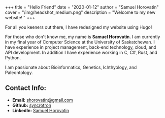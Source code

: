 +++
title = "Hello Friend"
date = "2020-01-12"
author = "Samuel Horovatin"
cover = "/img/headshot_medium.png"
description = "Welcome to my new website! "
+++

For all you keeners out there, I have redesigned my website using Hugo!

For those who don't know me, my name is **Samuel Horovatin**. I am currently in my final year of Computer Science at the University of Saskatchewan. I have experience in project management, back-end technology, cloud, and API development. In addition I have experience working in C, C#, Rust, and Python.

I am passionate about Bioinformatics, Genetics, Ichthyology, and Paleontology.

## Contact Info:
- **Email:** shorovatin@gmail.com
- **Github:** [syncrotron](https://github.com/syncrotron)
- **LinkedIn:** [Samuel Horovatin](https://ca.linkedin.com/in/sam-horovatin-0b31a0103)